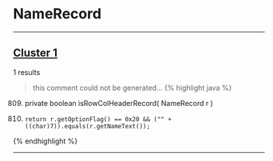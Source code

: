 # NameRecord

***

## [Cluster 1](./1)
1 results
> this comment could not be generated...
{% highlight java %}
809. private boolean isRowColHeaderRecord( NameRecord r )
811.     return r.getOptionFlag() == 0x20 && ("" + ((char)7)).equals(r.getNameText());
{% endhighlight %}

***

